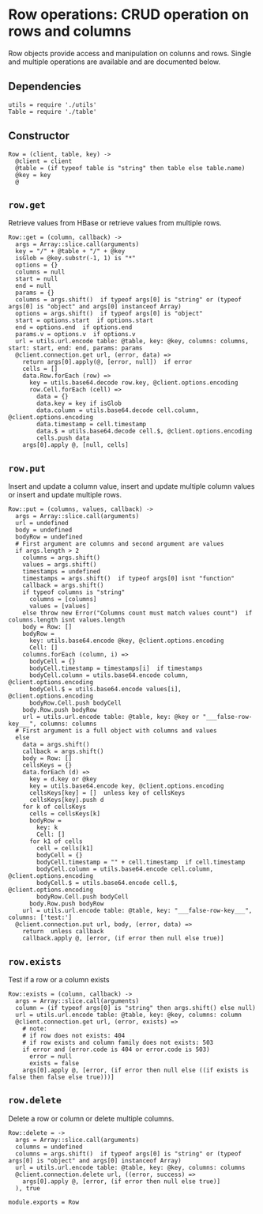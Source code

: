 
# Row operations: CRUD operation on rows and columns

Row objects provide access and manipulation on colunns and rows. Single and
multiple operations are available and are documented below.

## Dependencies

    utils = require './utils'
    Table = require './table'

## Constructor

    Row = (client, table, key) ->
      @client = client
      @table = (if typeof table is "string" then table else table.name)
      @key = key
      @

## `row.get`

Retrieve values from HBase or retrieve values from multiple rows.

    Row::get = (column, callback) ->
      args = Array::slice.call(arguments)
      key = "/" + @table + "/" + @key
      isGlob = @key.substr(-1, 1) is "*"
      options = {}
      columns = null
      start = null
      end = null
      params = {}
      columns = args.shift()  if typeof args[0] is "string" or (typeof args[0] is "object" and args[0] instanceof Array)
      options = args.shift()  if typeof args[0] is "object"
      start = options.start  if options.start
      end = options.end  if options.end
      params.v = options.v  if options.v
      url = utils.url.encode table: @table, key: @key, columns: columns, start: start, end: end, params: params
      @client.connection.get url, (error, data) =>
        return args[0].apply(@, [error, null])  if error
        cells = []
        data.Row.forEach (row) =>
          key = utils.base64.decode row.key, @client.options.encoding
          row.Cell.forEach (cell) =>
            data = {}
            data.key = key if isGlob
            data.column = utils.base64.decode cell.column, @client.options.encoding
            data.timestamp = cell.timestamp
            data.$ = utils.base64.decode cell.$, @client.options.encoding
            cells.push data
        args[0].apply @, [null, cells]

## `row.put`

Insert and update a column value, insert and update multiple column values or insert and update multiple rows.

    Row::put = (columns, values, callback) ->
      args = Array::slice.call(arguments)
      url = undefined
      body = undefined
      bodyRow = undefined
      # First argument are columns and second argument are values
      if args.length > 2
        columns = args.shift()
        values = args.shift()
        timestamps = undefined
        timestamps = args.shift()  if typeof args[0] isnt "function"
        callback = args.shift()
        if typeof columns is "string"
          columns = [columns]
          values = [values]
        else throw new Error("Columns count must match values count")  if columns.length isnt values.length
        body = Row: []
        bodyRow =
          key: utils.base64.encode @key, @client.options.encoding
          Cell: []
        columns.forEach (column, i) =>
          bodyCell = {}
          bodyCell.timestamp = timestamps[i]  if timestamps
          bodyCell.column = utils.base64.encode column, @client.options.encoding
          bodyCell.$ = utils.base64.encode values[i], @client.options.encoding
          bodyRow.Cell.push bodyCell
        body.Row.push bodyRow
        url = utils.url.encode table: @table, key: @key or "___false-row-key___", columns: columns
      # First argument is a full object with columns and values
      else
        data = args.shift()
        callback = args.shift()
        body = Row: []
        cellsKeys = {}
        data.forEach (d) =>
          key = d.key or @key
          key = utils.base64.encode key, @client.options.encoding
          cellsKeys[key] = []  unless key of cellsKeys
          cellsKeys[key].push d
        for k of cellsKeys
          cells = cellsKeys[k]
          bodyRow =
            key: k
            Cell: []
          for k1 of cells
            cell = cells[k1]
            bodyCell = {}
            bodyCell.timestamp = "" + cell.timestamp  if cell.timestamp
            bodyCell.column = utils.base64.encode cell.column, @client.options.encoding
            bodyCell.$ = utils.base64.encode cell.$, @client.options.encoding
            bodyRow.Cell.push bodyCell
          body.Row.push bodyRow
        url = utils.url.encode table: @table, key: "___false-row-key___", columns: ['test:']
      @client.connection.put url, body, (error, data) =>
        return  unless callback
        callback.apply @, [error, (if error then null else true)]

## `row.exists`

Test if a row or a column exists

    Row::exists = (column, callback) ->
      args = Array::slice.call(arguments)
      column = (if typeof args[0] is "string" then args.shift() else null)
      url = utils.url.encode table: @table, key: @key, columns: column
      @client.connection.get url, (error, exists) =>
        # note:
        # if row does not exists: 404
        # if row exists and column family does not exists: 503
        if error and (error.code is 404 or error.code is 503)
          error = null
          exists = false
        args[0].apply @, [error, (if error then null else ((if exists is false then false else true)))]

## `row.delete`

Delete a row or column or delete multiple columns.

    Row::delete = ->
      args = Array::slice.call(arguments)
      columns = undefined
      columns = args.shift()  if typeof args[0] is "string" or (typeof args[0] is "object" and args[0] instanceof Array)
      url = utils.url.encode table: @table, key: @key, columns: columns
      @client.connection.delete url, ((error, success) =>
        args[0].apply @, [error, (if error then null else true)]
      ), true

    module.exports = Row
